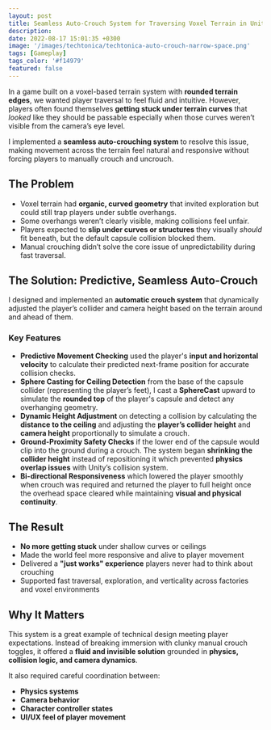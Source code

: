 ```yaml
---
layout: post
title: Seamless Auto-Crouch System for Traversing Voxel Terrain in Unity
description: 
date: 2022-08-17 15:01:35 +0300
image: '/images/techtonica/techtonica-auto-crouch-narrow-space.png'
tags: [Gameplay]
tags_color: '#f14979'
featured: false
---
```


In a game built on a voxel-based terrain system with **rounded terrain edges**, we wanted player traversal to feel fluid and intuitive. However, players often found themselves **getting stuck under terrain curves** that _looked_ like they should be passable especially when those curves weren’t visible from the camera’s eye level.

I implemented a **seamless auto-crouching system** to resolve this issue, making movement across the terrain feel natural and responsive without forcing players to manually crouch and uncrouch.

## The Problem

- Voxel terrain had **organic, curved geometry** that invited exploration but could still trap players under subtle overhangs. 
- Some overhangs weren’t clearly visible, making collisions feel unfair.    
- Players expected to **slip under curves or structures** they visually _should_ fit beneath, but the default capsule collision blocked them.    
- Manual crouching didn’t solve the core issue of unpredictability during fast traversal.    

## The Solution: Predictive, Seamless Auto-Crouch

I designed and implemented an **automatic crouch system** that dynamically adjusted the player’s collider and camera height based on the terrain around and ahead of them.

### Key Features
- **Predictive Movement Checking** used the player's **input and horizontal velocity** to calculate their predicted next-frame position for accurate collision checks.
- **Sphere Casting for Ceiling Detection** from the base of the capsule collider (representing the player’s feet), I cast a **SphereCast** upward to simulate the **rounded top** of the player's capsule and detect any overhanging geometry.
- **Dynamic Height Adjustment** on detecting a collision by calculating the **distance to the ceiling** and adjusting the **player’s collider height** and **camera height** proportionally to simulate a crouch.
- **Ground-Proximity Safety Checks** if the lower end of the capsule would clip into the ground during a crouch. The system began **shrinking the collider height** instead of repositioning it which prevented **physics overlap issues** with Unity’s collision system.
- **Bi-directional Responsiveness** which lowered the player smoothly when crouch was required and returned the player to full height once the overhead space cleared while maintaining **visual and physical continuity**.        

## The Result

- **No more getting stuck** under shallow curves or ceilings    
- Made the world feel more responsive and alive to player movement    
- Delivered a **"just works" experience** players never had to think about crouching    
- Supported fast traversal, exploration, and verticality across factories and voxel environments    

## Why It Matters

This system is a great example of technical design meeting player expectations. Instead of breaking immersion with clunky manual crouch toggles, it offered a **fluid and invisible solution** grounded in **physics, collision logic, and camera dynamics**.

It also required careful coordination between:

- **Physics systems**    
- **Camera behavior**    
- **Character controller states**    
- **UI/UX feel of player movement**